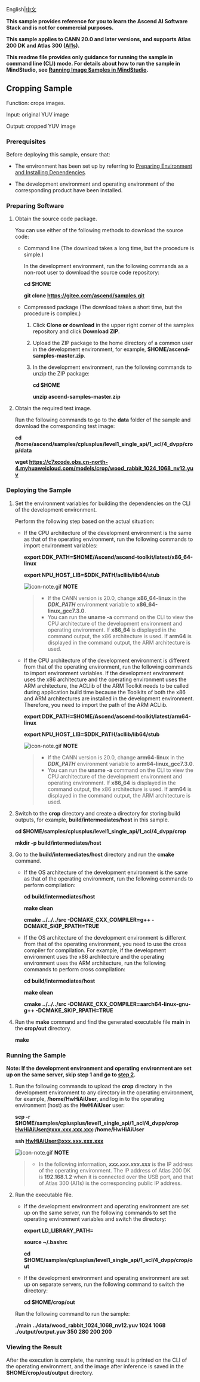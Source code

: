 English|[中文](README_CN.md)

**This sample provides reference for you to learn the Ascend AI Software Stack and is not for commercial purposes.**

**This sample applies to CANN 20.0 and later versions, and supports Atlas 200 DK and Atlas 300 ([AI1s](https://support.huaweicloud.com/productdesc-ecs/ecs_01_0047.html#ecs_01_0047__section78423209366)).**

**This readme file provides only guidance for running the sample in command line (CLI) mode. For details about how to run the sample in MindStudio, see [Running Image Samples in MindStudio](https://gitee.com/ascend/samples/wikis/Mindstudio%E8%BF%90%E8%A1%8C%E5%9B%BE%E7%89%87%E6%A0%B7%E4%BE%8B?sort_id=3164874).**

## Cropping Sample

Function: crops images.

Input: original YUV image

Output: cropped YUV image

### Prerequisites

Before deploying this sample, ensure that:

- The environment has been set up by referring to [Preparing Environment and Installing Dependencies](../../../environment).

- The development environment and operating environment of the corresponding product have been installed.

### Preparing Software

1. Obtain the source code package.

   You can use either of the following methods to download the source code:

    - Command line (The download takes a long time, but the procedure is simple.)

        In the development environment, run the following commands as a non-root user to download the source code repository:

       **cd $HOME**

       **git clone https://gitee.com/ascend/samples.git**

    - Compressed package (The download takes a short time, but the procedure is complex.)

        1. Click **Clone or download** in the upper right corner of the samples repository and click **Download ZIP**.

        2. Upload the ZIP package to the home directory of a common user in the development environment, for example, **$HOME/ascend-samples-master.zip**.

        3. In the development environment, run the following commands to unzip the ZIP package:

            **cd $HOME**

            **unzip ascend-samples-master.zip**

2. Obtain the required test image.

    Run the following commands to go to the **data** folder of the sample and download the corresponding test image:

    **cd /home/ascend/samples/cplusplus/level1_single_api/1_acl/4_dvpp/crop/data**

    **wget https://c7xcode.obs.cn-north-4.myhuaweicloud.com/models/crop/wood_rabbit_1024_1068_nv12.yuv**


### Deploying the Sample

1. Set the environment variables for building the dependencies on the CLI of the development environment.

   Perform the following step based on the actual situation:

   - If the CPU architecture of the development environment is the same as that of the operating environment, run the following commands to import environment variables:

     **export DDK_PATH=$HOME/Ascend/ascend-toolkit/latest/x86_64-linux**

     **export NPU_HOST_LIB=$DDK_PATH/acllib/lib64/stub**

     ![](https://images.gitee.com/uploads/images/2020/1106/160652_6146f6a4_5395865.gif "icon-note.gif") **NOTE**  
        > - If the CANN version is 20.0, change **x86_64-linux** in the ***DDK_PATH*** environment variable to **x86_64-linux_gcc7.3.0**.
        > - You can run the **uname -a** command on the CLI to view the CPU architecture of the development environment and operating environment. If **x86_64** is displayed in the command output, the x86 architecture is used. If **arm64** is displayed in the command output, the ARM architecture is used.

   - If the CPU architecture of the development environment is different from that of the operating environment, run the following commands to import environment variables. If the development environment uses the x86 architecture and the operating environment uses the ARM architecture, the ACLlib of the ARM Toolkit needs to be called during application build time because the Toolkits of both the x86 and ARM architectures are installed in the development environment. Therefore, you need to import the path of the ARM ACLlib.

     **export DDK_PATH=$HOME/Ascend/ascend-toolkit/latest/arm64-linux**

     **export NPU_HOST_LIB=$DDK_PATH/acllib/lib64/stub**

     ![](https://images.gitee.com/uploads/images/2020/1106/160652_6146f6a4_5395865.gif "icon-note.gif") **NOTE**  
        > - If the CANN version is 20.0, change **arm64-linux** in the ***DDK_PATH*** environment variable to **arm64-linux_gcc7.3.0**.
        > - You can run the **uname -a** command on the CLI to view the CPU architecture of the development environment and operating environment. If **x86_64** is displayed in the command output, the x86 architecture is used. If **arm64** is displayed in the command output, the ARM architecture is used.

2. Switch to the **crop** directory and create a directory for storing build outputs, for example, **build/intermediates/host** in this sample.

    **cd $HOME/samples/cplusplus/level1_single_api/1_acl/4_dvpp/crop**

    **mkdir -p build/intermediates/host**

3. Go to the **build/intermediates/host** directory and run the **cmake** command.

    - If the OS architecture of the development environment is the same as that of the operating environment, run the following commands to perform compilation:

      **cd build/intermediates/host**   

      **make clean**

      **cmake \.\./\.\./\.\./src -DCMAKE_CXX_COMPILER=g++ -DCMAKE_SKIP_RPATH=TRUE**

    - If the OS architecture of the development environment is different from that of the operating environment, you need to use the cross compiler for compilation. For example, if the development environment uses the x86 architecture and the operating environment uses the ARM architecture, run the following commands to perform cross compilation:

      **cd build/intermediates/host**

      **make clean**

      **cmake \.\./\.\./\.\./src -DCMAKE_CXX_COMPILER=aarch64-linux-gnu-g++ -DCMAKE_SKIP_RPATH=TRUE**

4. Run the **make** command and find the generated executable file **main** in the **crop/out** directory.

    **make**

### Running the Sample

**Note: If the development environment and operating environment are set up on the same server, skip step 1 and go to [step 2](#step_2).**   

1. Run the following commands to upload the **crop** directory in the development environment to any directory in the operating environment, for example, **/home/HwHiAiUser**, and log in to the operating environment (host) as the **HwHiAiUser** user:

    **scp -r $HOME/samples/cplusplus/level1_single_api/1_acl/4_dvpp/crop HwHiAiUser@xxx.xxx.xxx.xxx:/home/HwHiAiUser**

    **ssh HwHiAiUser@xxx.xxx.xxx.xxx**    

    ![](https://images.gitee.com/uploads/images/2020/1106/160652_6146f6a4_5395865.gif "icon-note.gif") **NOTE**  
    > - In the following information, ***xxx.xxx.xxx.xxx*** is the IP address of the operating environment. The IP address of Atlas 200 DK is **192.168.1.2** when it is connected over the USB port, and that of Atlas 300 (AI1s) is the corresponding public IP address.

2. <a name="step_2"></a>Run the executable file.

    - If the development environment and operating environment are set up on the same server, run the following commands to set the operating environment variables and switch the directory:

      **export LD_LIBRARY_PATH=**

      **source ~/.bashrc**

      **cd $HOME/samples/cplusplus/level1_single_api/1_acl/4_dvpp/crop/out**

    - If the development environment and operating environment are set up on separate servers, run the following command to switch the directory:

      **cd $HOME/crop/out**

    Run the following command to run the sample:

    **./main ../data/wood_rabbit_1024_1068_nv12.yuv 1024 1068 ./output/output.yuv 350 280 200 200**

### Viewing the Result

After the execution is complete, the running result is printed on the CLI of the operating environment, and the image after inference is saved in the **$HOME/crop/out/output** directory.
